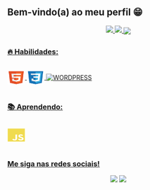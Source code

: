 ## Bem-vindo(a) ao meu perfil 😁

 <div align="center">
  <a href="https://github.com/BrunoOlv10">
  <img height="180em" src="https://github-readme-stats.vercel.app/api?username=BrunoOlv10&show_icons=true&theme=midnight-purple&include_all_commits=true&count_private=true"/>
  <img height="180em" src="https://github-readme-stats.vercel.app/api/top-langs/?username=BrunoOlv10&layout=compact&langs_count=6&theme=midnight-purple"/>
   <img align="center" src="https://github-readme-streak-stats.herokuapp.com/?user=BrunoOlv10&theme=midnight-purple"/>
</div>
 
 ##
 
 ### 🔥 Habilidades: 
<div style="display: inline_block;"><br>
  <img align="center" alt="HTML" height="30" width="40" src="https://raw.githubusercontent.com/devicons/devicon/master/icons/html5/html5-original.svg">
  <img align="center" alt="CSS" height="30" width="40" src="https://raw.githubusercontent.com/devicons/devicon/master/icons/css3/css3-original.svg">
  <img align="center" alt="WORDPRESS" height="30" width="40" src="https://cdn.jsdelivr.net/gh/devicons/devicon/icons/wordpress/wordpress-original.svg">
</div>
 <br>
 
  ### 📚 Aprendendo: 
<div style="display: inline_block;"><br>
  <img align="center" alt="Js"946661 height="30" width="40" src="https://raw.githubusercontent.com/devicons/devicon/master/icons/javascript/javascript-plain.svg">
</div>
<br>
 
  ### Me siga nas redes sociais!
 
<div align="center"> 
  <a href="bruno.olvslv@gmail.com"><img src="https://img.shields.io/badge/-Gmail-%23333?style=for-the-badge&logo=gmail&logoColor=white" target="_blank"></a>
  <a href="https://www.linkedin.com/in/bruno-oliveira-681437278/" target="_blank"><img src="https://img.shields.io/badge/-LinkedIn-%230077B5?style=for-the-badge&logo=linkedin&logoColor=white" target="_blank"></a> 
</div>
